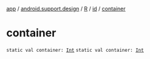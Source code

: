 [app](../../../index.md) / [android.support.design](../../index.md) / [R](../index.md) / [id](index.md) / [container](./container.md)

# container

`static val container: `[`Int`](https://kotlinlang.org/api/latest/jvm/stdlib/kotlin/-int/index.html)
`static val container: `[`Int`](https://kotlinlang.org/api/latest/jvm/stdlib/kotlin/-int/index.html)